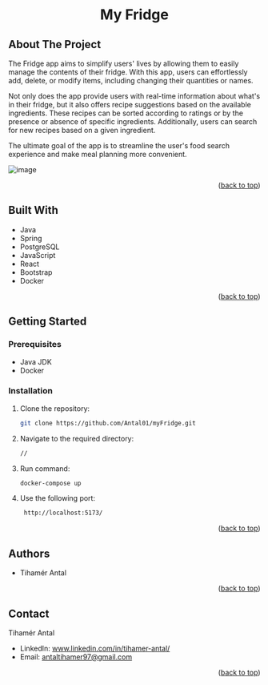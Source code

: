 <h1 align="center">My Fridge</h1>  
<a name="readme-top"></a>

## About The Project  
The Fridge app aims to simplify users' lives by allowing them to easily manage the contents of their fridge. With this app, users can effortlessly add, delete, or modify items, including changing their quantities or names.

Not only does the app provide users with real-time information about what's in their fridge, but it also offers recipe suggestions based on the available ingredients. These recipes can be sorted according to ratings or by the presence or absence of specific ingredients. Additionally, users can search for new recipes based on a given ingredient.

The ultimate goal of the app is to streamline the user's food search experience and make meal planning more convenient.   

![image](https://github.com/Antal01/myFridge/assets/118159451/2cf06d42-5d3e-48fa-a924-fb193c129aee)  

<p align="right">(<a href="#readme-top">back to top</a>)</p>  

## Built With  

* Java  
* Spring  
* PostgreSQL  
* JavaScript  
* React  
* Bootstrap  
* Docker
<p align="right">(<a href="#readme-top">back to top</a>)</p>

## Getting Started  

### Prerequisites  
* Java JDK  
* Docker  

### Installation  

1. Clone the repository:
   ```sh
   git clone https://github.com/Antal01/myFridge.git
   ```
2. Navigate to the required directory:
   ```sh
   //
   ```
 3. Run command:
    ```sh
    docker-compose up 
    ``` 
4. Use the following port:
   ```sh
    http://localhost:5173/
   ``` 
<p align="right">(<a href="#readme-top">back to top</a>)</p> 

## Authors  
* Tihamér Antal  
<p align="right">(<a href="#readme-top">back to top</a>)</p>

## Contact  
Tihamér Antal  
* LinkedIn: www.linkedin.com/in/tihamer-antal/  
* Email: antaltihamer97@gmail.com  

<p align="right">(<a href="#readme-top">back to top</a>)</p>
